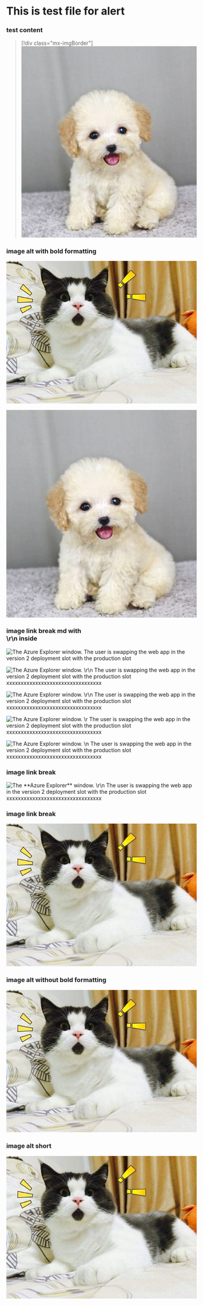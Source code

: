 
# This is test file for alert

### test content
> [!div class="mx-imgBorder"]
> ![The **Azure Explorer** window. The user is swapping the web app in the version 2 deployment slot with the production slot](../img/dog.jpg)

### image alt with bold formatting
![The **Azure Explorer** window. The user is swapping the web app in the version 2 deployment slot with the production slot xxxxxxxxxxxxxxxxxxxxxxxxxxxxxx](../img/cat.jpg)

![The **Azure Explorer** window. The user is swapping the web app in the version 2 deployment slot with the production slot xxxxxxxxxxxxxxxxxxxxxxxxxxxxxxxxxxx](../img/dog.jpg)


### image link break md with <br> \r\n inside

![The **Azure Explorer** window. <br /> The user is swapping the web app in the version 2 deployment slot with the production slot ](../img/dog1.jpg)

![The **Azure Explorer** window. \\r\\n The user is swapping the web app in the version 2 deployment slot with the production slot xxxxxxxxxxxxxxxxxxxxxxxxxxxxxxxxx](../img/dog1.jpg)

![The **Azure Explorer** window. \r\n The user is swapping the web app in the version 2 deployment slot with the production slot xxxxxxxxxxxxxxxxxxxxxxxxxxxxxxxxx](../img/dog1.jpg)

![The **Azure Explorer** window. \r The user is swapping the web app in the version 2 deployment slot with the production slot xxxxxxxxxxxxxxxxxxxxxxxxxxxxxxxxx](../img/dog1.jpg)

![The **Azure Explorer** window. \n The user is swapping the web app in the version 2 deployment slot with the production slot xxxxxxxxxxxxxxxxxxxxxxxxxxxxxxxxx](../img/dog1.jpg)

### image link break <img>
<img src="../img/dog1.jpg" alt="The **Azure Explorer** window. \r\n The user is swapping the web app in the version 2 deployment slot with the production slot xxxxxxxxxxxxxxxxxxxxxxxxxxxxxxxxx">

### image link break

![The **Azure Explorer** window. 
The user is swapping the web app in the version 2 deployment slot with the production slot ](../img/cat.jpg)


### image alt without bold formatting
![](../img/cat.jpg)

### image alt short
![I am test image for cat](../img/cat.jpg)


